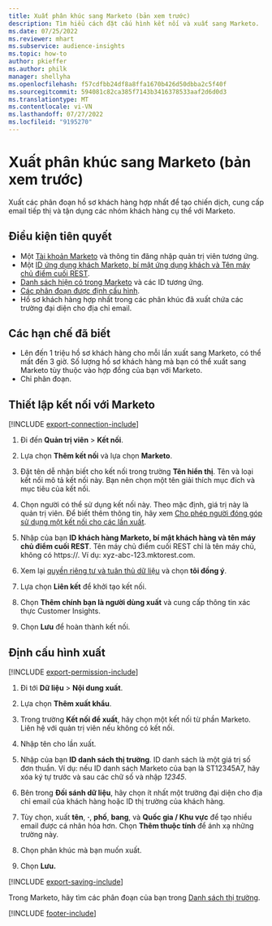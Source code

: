 ```yaml
---
title: Xuất phân khúc sang Marketo (bản xem trước)
description: Tìm hiểu cách đặt cấu hình kết nối và xuất sang Marketo.
ms.date: 07/25/2022
ms.reviewer: mhart
ms.subservice: audience-insights
ms.topic: how-to
author: pkieffer
ms.author: philk
manager: shellyha
ms.openlocfilehash: f57cdfbb24df8a8ffa1670b426d50dbba2c5f40f
ms.sourcegitcommit: 594081c82ca385f7143b3416378533aaf2d6d0d3
ms.translationtype: MT
ms.contentlocale: vi-VN
ms.lasthandoff: 07/27/2022
ms.locfileid: "9195270"
---
```

# <a name="export-segments-to-marketo-preview"></a>Xuất phân khúc sang Marketo (bản xem trước)

Xuất các phân đoạn hồ sơ khách hàng hợp nhất để tạo chiến dịch, cung cấp email tiếp thị và tận dụng các nhóm khách hàng cụ thể với Marketo.

## <a name="prerequisites"></a>Điều kiện tiên quyết

- Một [Tài khoản Marketo](https://login.marketo.com/) và thông tin đăng nhập quản trị viên tương ứng.
- Một [ID ứng dụng khách Marketo, bí mật ứng dụng khách và Tên máy chủ điểm cuối REST](https://developers.marketo.com/rest-api/authentication/).
- [Danh sách hiện có trong Marketo](https://docs.marketo.com/display/public/DOCS/Understanding+Static+Lists) và các ID tương ứng.
- [Các phân đoạn được định cấu hình](segments.md).
- Hồ sơ khách hàng hợp nhất trong các phân khúc đã xuất chứa các trường đại diện cho địa chỉ email.

## <a name="known-limitations"></a>Các hạn chế đã biết

- Lên đến 1 triệu hồ sơ khách hàng cho mỗi lần xuất sang Marketo, có thể mất đến 3 giờ. Số lượng hồ sơ khách hàng mà bạn có thể xuất sang Marketo tùy thuộc vào hợp đồng của bạn với Marketo.
- Chỉ phân đoạn.

## <a name="set-up-connection-to-marketo"></a>Thiết lập kết nối với Marketo

[!INCLUDE [export-connection-include](includes/export-connection-admn.md)]

1. Đi đến **Quản trị viên** > **Kết nối**.

1. Lựa chọn **Thêm kết nối** và lựa chọn **Marketo**.

1. Đặt tên dễ nhận biết cho kết nối trong trường **Tên hiển thị**. Tên và loại kết nối mô tả kết nối này. Bạn nên chọn một tên giải thích mục đích và mục tiêu của kết nối.

1. Chọn người có thể sử dụng kết nối này. Theo mặc định, giá trị này là quản trị viên. Để biết thêm thông tin, hãy xem [Cho phép người đóng góp sử dụng một kết nối cho các lần xuất](connections.md#allow-contributors-to-use-a-connection-for-exports).

1. Nhập của bạn **ID khách hàng Marketo, bí mật khách hàng và tên máy chủ điểm cuối REST**. Tên máy chủ điểm cuối REST chỉ là tên máy chủ, không có https://. Ví dụ: xyz-abc-123.mktorest.com.

1. Xem lại [quyền riêng tư và tuân thủ dữ liệu](connections.md#data-privacy-and-compliance) và chọn **tôi đồng ý**.

1. Lựa chọn **Liên kết** để khởi tạo kết nối.

1. Chọn **Thêm chính bạn là người dùng xuất** và cung cấp thông tin xác thực Customer Insights.

1. Chọn **Lưu** để hoàn thành kết nối.

## <a name="configure-an-export"></a>Định cấu hình xuất

[!INCLUDE [export-permission-include](includes/export-permission.md)]

1. Đi tới **Dữ liệu** > **Nội dung xuất**.

1. Lựa chọn **Thêm xuất khẩu**.

1. Trong trường **Kết nối để xuất**, hãy chọn một kết nối từ phần Marketo. Liên hệ với quản trị viên nếu không có kết nối.

1. Nhập tên cho lần xuất.

1. Nhập của bạn **ID danh sách thị trường**. ID danh sách là một giá trị số đơn thuần. Ví dụ: nếu ID danh sách Marketo của bạn là ST12345A7, hãy xóa ký tự trước và sau các chữ số và nhập *12345*.

1. Bên trong **Đối sánh dữ liệu**, hãy chọn ít nhất một trường đại diện cho địa chỉ email của khách hàng hoặc ID thị trường của khách hàng.

1. Tùy chọn, xuất **tên**, **·**, **phố**, **bang**, và **Quốc gia / Khu vực** để tạo nhiều email được cá nhân hóa hơn. Chọn **Thêm thuộc tính** để ánh xạ những trường này.

1. Chọn phân khúc mà bạn muốn xuất.

1. Chọn **Lưu.**

[!INCLUDE [export-saving-include](includes/export-saving.md)]

Trong Marketo, hãy tìm các phân đoạn của bạn trong [Danh sách thị trường](https://docs.marketo.com/display/public/DOCS/Understanding+Static+Lists).

[!INCLUDE [footer-include](includes/footer-banner.md)]
